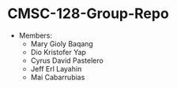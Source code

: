 # CMSC-128-Group-Repo

- Members:
    - Mary Gioly Baqang
    - Dio Kristofer Yap
    - Cyrus David Pastelero
    - Jeff Erl Layahin
    - Mai Cabarrubias
